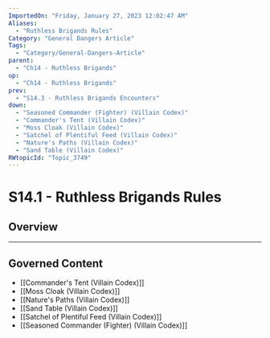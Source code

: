 ```yaml
---
ImportedOn: "Friday, January 27, 2023 12:02:47 AM"
Aliases:
  - "Ruthless Brigands Rules"
Category: "General Dangers Article"
Tags:
  - "Category/General-Dangers-Article"
parent:
  - "Ch14 - Ruthless Brigands"
up:
  - "Ch14 - Ruthless Brigands"
prev:
  - "S14.3 - Ruthless Brigands Encounters"
down:
  - "Seasoned Commander (Fighter) (Villain Codex)"
  - "Commander's Tent (Villain Codex)"
  - "Moss Cloak (Villain Codex)"
  - "Satchel of Plentiful Feed (Villain Codex)"
  - "Nature's Paths (Villain Codex)"
  - "Sand Table (Villain Codex)"
RWtopicId: "Topic_3749"
---
```

# S14.1 - Ruthless Brigands Rules
## Overview
---
## Governed Content
- [[Commander's Tent (Villain Codex)]]
- [[Moss Cloak (Villain Codex)]]
- [[Nature's Paths (Villain Codex)]]
- [[Sand Table (Villain Codex)]]
- [[Satchel of Plentiful Feed (Villain Codex)]]
- [[Seasoned Commander (Fighter) (Villain Codex)]]


